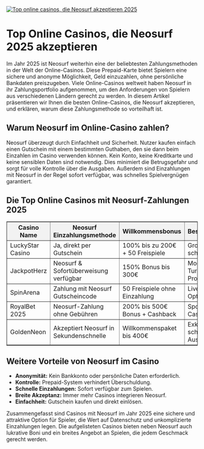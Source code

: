 [![Top online casinos, die Neosurf akzeptieren 2025](https://123-caf.pages.dev/gitsignup.png)](https://vrmoo.ru/Bt82HjjY)

<h1>Top Online Casinos, die Neosurf 2025 akzeptieren</h1>  <p>Im Jahr 2025 ist Neosurf weiterhin eine der beliebtesten Zahlungsmethoden in der Welt der Online-Casinos. Diese Prepaid-Karte bietet Spielern eine sichere und anonyme Möglichkeit, Geld einzuzahlen, ohne persönliche Bankdaten preiszugeben. Viele Online-Casinos weltweit haben Neosurf in ihr Zahlungsportfolio aufgenommen, um den Anforderungen von Spielern aus verschiedenen Ländern gerecht zu werden. In diesem Artikel präsentieren wir Ihnen die besten Online-Casinos, die Neosurf akzeptieren, und erklären, warum diese Zahlungsmethode so vorteilhaft ist.</p>  <h2>Warum Neosurf im Online-Casino zahlen?</h2>  <p>Neosurf überzeugt durch Einfachheit und Sicherheit. Nutzer kaufen einfach einen Gutschein mit einem bestimmten Guthaben, den sie dann beim Einzahlen im Casino verwenden können. Kein Konto, keine Kreditkarte und keine sensiblen Daten sind notwendig. Dies minimiert die Betrugsgefahr und sorgt für volle Kontrolle über die Ausgaben. Außerdem sind Einzahlungen mit Neosurf in der Regel sofort verfügbar, was schnelles Spielvergnügen garantiert.</p>  <h2>Die Top Online Casinos mit Neosurf-Zahlungen 2025</h2>  <table border="1" cellpadding="8" cellspacing="0" style="border-collapse: collapse; width: 100%;">   <thead>     <tr style="background-color: #f2f2f2;">       <th>Casino Name</th>       <th>Neosurf Einzahlungsmethode</th>       <th>Willkommensbonus</th>       <th>Besondere Features</th>     </tr>   </thead>   <tbody>     <tr>       <td>LuckyStar Casino</td>       <td>Ja, direkt per Gutschein</td>       <td>100% bis zu 200€ + 50 Freispiele</td>       <td>Große Spielvielfalt, schneller Support</td>     </tr>     <tr>       <td>JackpotHerz</td>       <td>Neosurf & Sofortüberweisung verfügbar</td>       <td>150% Bonus bis 300€</td>       <td>Modernes Design, Turniere & VIP-Programm</td>     </tr>     <tr>       <td>SpinArena</td>       <td>Zahlung mit Neosurf Gutscheincode</td>       <td>50 Freispiele ohne Einzahlung</td>       <td>Live-Casino, mobile Optimierung</td>     </tr>     <tr>       <td>RoyalBet 2025</td>       <td>Neosurf-Zahlung ohne Gebühren</td>       <td>200% bis 500€ Bonus + Cashback</td>       <td>Sportwetten & Casino kombiniert</td>     </tr>     <tr>       <td>GoldenNeon</td>       <td>Akzeptiert Neosurf in Sekundenschnelle</td>       <td>Willkommenspaket bis 400€</td>       <td>Exklusive Slots, schneller Auszahlungsprozess</td>     </tr>   </tbody> </table>  <h2>Weitere Vorteile von Neosurf im Casino</h2>  <ul>   <li><strong>Anonymität:</strong> Kein Bankkonto oder persönliche Daten erforderlich.</li>   <li><strong>Kontrolle:</strong> Prepaid-System verhindert Überschuldung.</li>   <li><strong>Schnelle Einzahlungen:</strong> Sofort verfügbar zum Spielen.</li>   <li><strong>Breite Akzeptanz:</strong> Immer mehr Casinos integrieren Neosurf.</li>   <li><strong>Einfachheit:</strong> Gutschein kaufen und direkt einlösen.</li> </ul>  <p>Zusammengefasst sind Casinos mit Neosurf im Jahr 2025 eine sichere und attraktive Option für Spieler, die Wert auf Datenschutz und unkomplizierte Einzahlungen legen. Die aufgelisteten Casinos bieten neben Neosurf auch lukrative Boni und ein breites Angebot an Spielen, die jedem Geschmack gerecht werden.</p>